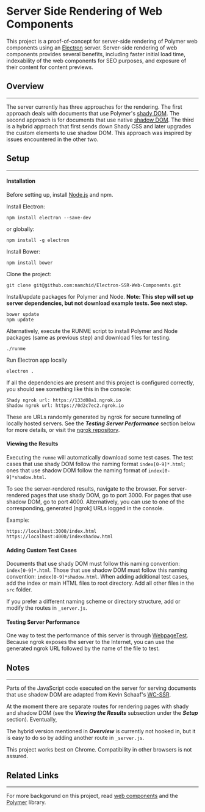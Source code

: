 # Server Side Rendering of Web Components

This project is a proof-of-concept for server-side rendering of Polymer web components using an [Electron] server. Server-side rendering of web components provides several benefits, including faster initial load time, indexability of the web components for SEO purposes, and exposure of their content for content previews. 

## Overview
---
The server currently has three approaches for the rendering. The first approach deals with documents that use Polymer's [shady DOM]. The second approach is for documents that use native [shadow DOM]. The third is a hybrid approach that first sends down Shady CSS and later upgrades the custom elements to use shadow DOM. This approach was inspired by issues encountered in the other two.

## Setup
---

#### Installation
Before setting up, install [Node.js] and npm.

Install Electron:
```
npm install electron --save-dev
```

or globally:
```
npm install -g electron
```

Install Bower:
```
npm install bower
```

Clone the project:
```
git clone git@github.com:namchid/Electron-SSR-Web-Components.git
```

Install/update packages for Polymer and Node. **Note: This step will set up server dependencies, but not download example tests. See next step.**
```
bower update
npm update
```

Alternatively, execute the RUNME script to install Polymer and Node packages (same as previous step) and download files for testing.
```
./runme
```

Run Electron app locally
```
electron .
```

If all the dependencies are present and this project is configured correctly, you should see something like this in the console:
```
Shady ngrok url: https://133d08a1.ngrok.io
Shadow ngrok url: https://0d2c7ec2.ngrok.io
```
These are URLs randomly generated by ngrok for secure tunneling of locally hosted servers. See the ***Testing Server Performance*** section below for more details, or visit the [ngrok repository].

#### Viewing the Results
Executing the `runme` will automatically download some test cases. The test cases that use shady DOM follow the naming format `index[0-9]*.html`; ones that use shadow DOM follow the naming format of `index[0-9]*shadow.html`.

To see the server-rendered results, navigate to the browser. For server-rendered pages that use shady DOM, go to port 3000. For pages that use shadow DOM, go to port 4000. Alternatively, you can use to one of the corresponding, generated [ngrok] URLs logged in the console.

Example:
```
https://localhost:3000/index.html
https://localhost:4000/indexshadow.html
```

#### Adding Custom Test Cases
Documents that use shady DOM must follow this naming convention: `index[0-9]*.html`. Those that use shadow DOM must follow this naming convention: `index[0-9]*shadow.html`. When adding additional test cases, add the index or main HTML files to root directory. Add all other files in the `src` folder.

If you prefer a different naming scheme or directory structure, add or modify the routes in `_server.js`.

#### Testing Server Performance
One way to test the performance of this server is through [WebpageTest]. Because ngrok exposes the server to the Internet, you can use the generated ngrok URL followed by the name of the file to test. 

## Notes
---
Parts of the JavaScript code executed on the server for serving documents that use shadow DOM are adapted from Kevin Schaaf's [WC-SSR].

At the moment there are separate routes for rendering pages with shady and shadow DOM (see the ***Viewing the Results*** subsection under the ***Setup*** section). Eventually, 

The hybrid version mentioned in ***Overview*** is currently not hooked in, but it is easy to do so by adding another route in `_server.js`.

This project works best on Chrome. Compatibility in other browsers is not assured.

## Related Links
---
For more backgorund on this project, read [web components] and the [Polymer] library.

[Electron]: <https://github.com/electron/electron>
[ngrok repository]: <https://github.com/inconshreveable/ngrok>
[Node.js]: <https://docs.npmjs.com/getting-started/installing-node#installing-nodejs>
[shadow dom]: <https://developer.mozilla.org/en-US/docs/Web/Web_Components/Shadow_DOM>
[shady dom]: <https://www.polymer-project.org/1.0/blog/shadydom>
[Polymer]: <https://www.polymer-project.org/>
[WC-SSR]: <https://github.com/kevinpschaaf/wc-ssr>
[web components]: <http://webcomponents.org/>
[WebpageTest]: <https://www.webpagetest.org/>